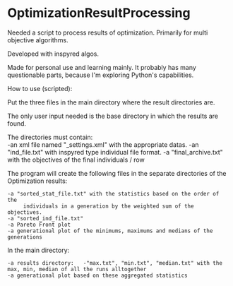 # OptimizationResultProcessing

Needed a script to process results of optimization. Primarily for multi objective algorithms.

Developed with inspyred algos.

Made for personal use and learning mainly. It probably has many questionable parts, because I'm
exploring Python's capabilities.

How to use (scripted):

Put the three files in the main directory where the result directories are.

The only user input needed is the base directory in which the results are found.

The directories must contain:	
				-an xml file named "_settings.xml" with the appropriate datas.
				-an "ind_file.txt" with inspyred type individual file format.
				-a "final_archive.txt" with the objectives of the final individuals / row

The program will create the following files in the separate directories of the Optimization results:
	
	-a "sorted_stat_file.txt" with the statistics based on the order of the
		 individuals in a generation by the weighted sum of the objectives.
	-a "sorted_ind_file.txt"
	-a Pareto Front plot
	-a generational plot of the minimums, maximums and medians of the generations

In the main directory:
	
	-a results directory:	-"max.txt", "min.txt", "median.txt" with the max, min, median of all the runs alltogether
	-a generational plot based on these aggregated statistics
	


				

